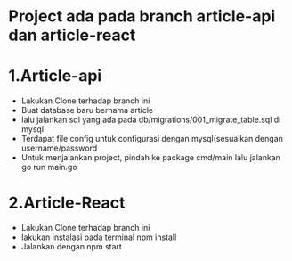 # **Project ada pada branch article-api dan article-react**

# 1.Article-api
  - Lakukan Clone terhadap branch ini
  - Buat database baru bernama article
  - lalu jalankan sql yang ada pada db/migrations/001_migrate_table.sql di mysql
  - Terdapat file config untuk configurasi dengan mysql(sesuaikan dengan username/password
  - Untuk menjalankan project, pindah ke package cmd/main lalu jalankan go run main.go

# 2.Article-React
  - Lakukan Clone terhadap branch ini
  - lakukan instalasi pada terminal npm install
  - Jalankan dengan npm start


